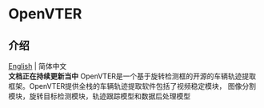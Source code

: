 OpenVTER
===============
## 介绍

[English](README.md)   | 简体中文  
**文档正在持续更新当中**
OpenVTER是一个基于旋转检测框的开源的车辆轨迹提取框架。OpenVTER提供全栈的车辆轨迹提取软件包括了视频稳定模块，
图像分割模块，旋转目标检测模块，轨迹跟踪模型和数据后处理模型
